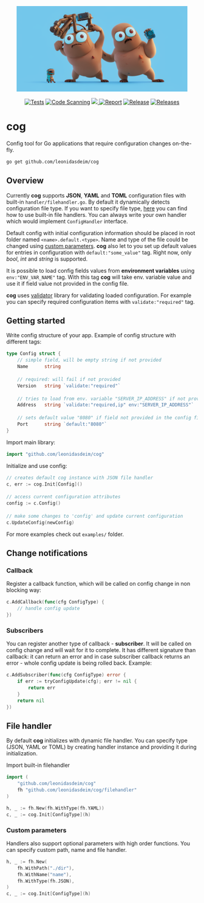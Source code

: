 <p align="center">
 <img src="assets/cog.png" width="450">
</p>

<div align="center">

  <a href="">![Tests](https://github.com/leonidasdeim/cog/actions/workflows/go.yml/badge.svg)</a>
  <a href="">![Code Scanning](https://github.com/leonidasdeim/cog/actions/workflows/codeql.yml/badge.svg)</a>
  <a href="https://codecov.io/gh/leonidasdeim/cog" > 
    <img src="https://codecov.io/gh/leonidasdeim/cog/branch/main/graph/badge.svg?token=3275GV3OGX"/> 
  </a>
  <a href="">![Report](https://goreportcard.com/badge/github.com/leonidasdeim/cog)</a>
  <a href="">![Release](https://badgen.net/github/release/leonidasdeim/cog/)</a>
  <a href="">![Releases](https://badgen.net/github/releases/leonidasdeim/cog)</a>
  
</div>

# cog

Config tool for Go applications that require configuration changes on-the-fly.

```bash
go get github.com/leonidasdeim/cog
```

## Overview

Currently **cog** supports **JSON**, **YAML** and **TOML** configuration files with built-in `handler/filehandler.go`. By default it dynamically detects configuration file type. If you want to specify file type, [here](#file-handler-type) you can find how to use built-in file handlers. You can always write your own handler which would implement `ConfigHandler` interface.

Default config with initial configuration information should be placed in root folder named `<name>.default.<type>`. Name and type of the file could be changed using [custom parameters](#custom-parameters). **cog** also let to you set up default values for entries in configuration with `default:"some_value"` tag. Right now, only *bool*, *int* and *string* is supported.

It is possible to load config fields values from **environment variables** using `env:"ENV_VAR_NAME"` tag. With this tag **cog** will take env. variable value and use it if field value not provided in the config file.

**cog** uses [validator](https://github.com/go-playground/validator) library for validating loaded configuration. For example you can specify required configuration items with `validate:"required"` tag.

## Getting started

Write config structure of your app. Example of config structure with different tags:

```go
type Config struct {
    // simple field, will be empty string if not provided
    Name      string 

    // required: will fail if not provided
    Version   string `validate:"required"` 
    
    // tries to load from env. variable "SERVER_IP_ADDRESS" if not provided in the config file
    Address   string `validate:"required,ip" env:"SERVER_IP_ADDRESS"` 
    
    // sets default value "8080" if field not provided in the config file
    Port      string `default:"8080"` 
}
```

Import main library:

```go
import "github.com/leonidasdeim/cog"
```

Initialize and use config:

```go
// creates default cog instance with JSON file handler
c, err := cog.Init[Config]()

// access current configuration attributes
config := c.Config()

// make some changes to 'config' and update current configuration
c.UpdateConfig(newConfig)
```

For more examples check out `examples/` folder.

## Change notifications

### Callback

Register a callback function, which will be called on config change in non blocking way:
```go
c.AddCallback(func(cfg ConfigType) {
    // handle config update
})
```

### Subscribers

You can register another type of callback - **subscriber**. It will be called on config change and will wait for it to complete.
It has different signature than callback: it can return an error and in case subscriber callback returns an error - whole config update is being rolled back.
Example:
```go
c.AddSubscriber(func(cfg ConfigType) error {
    if err := tryConfigUpdate(cfg); err != nil {
        return err
    }
    return nil
})
```

## File handler

By default **cog** initializes with dynamic file handler. You can specify type (JSON, YAML or TOML) by creating handler instance and providing it during initialization.

Import built-in filehandler
```go
import (
	"github.com/leonidasdeim/cog"
	fh "github.com/leonidasdeim/cog/filehandler"
)
```

```go
h, _ := fh.New(fh.WithType(fh.YAML))
c, _ := cog.Init[ConfigType](h)
```

### Custom parameters

Handlers also support optional parameters with high order functions.
You can specify custom path, name and file handler.

```go
h, _ := fh.New(
    fh.WithPath("./dir"), 
    fh.WithName("name"), 
    fh.WithType(fh.JSON),
)
c, _ := cog.Init[ConfigType](h)
```
